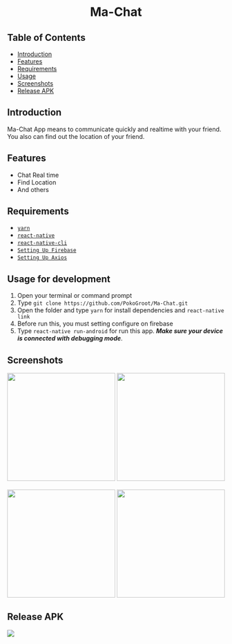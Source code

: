 <h1 align='center'>Ma-Chat</h1>

## Table of Contents

- [Introduction](#introduction)
- [Features](#features)
- [Requirements](#requirements)
- [Usage](#usage-for-development)
- [Screenshots](#screenshots)
- [Release APK](#release-apk)

## Introduction
Ma-Chat App means to communicate quickly and realtime with your friend. You also can find out the location of your friend.

## Features
* Chat Real time
* Find Location
* And others

## Requirements
* [`yarn`](https://yarnpkg.com/en/docs/install)
* [`react-native`](https://facebook.github.io/react-native/docs/getting-started)
* [`react-native-cli`](https://facebook.github.io/react-native/docs/getting-started)
* [`Setting Up Firebase`](https://firebase.google.com/)
* [`Setting Up Axios`](https://github.com/axios/axios)

## Usage for development
1. Open your terminal or command prompt
2. Type `git clone https://github.com/PokoGroot/Ma-Chat.git`
3. Open the folder and type `yarn` for install dependencies and `react-native link`
4. Before run this, you must setting configure on firebase 
5. Type `react-native run-android` for run this app. ***Make sure your device is connected with debugging mode***.

## Screenshots
<div align="center">
       <img width="250" src="https://user-images.githubusercontent.com/47060060/65812577-270d5b00-e1f3-11e9-9bb0-0a61b8414d4e.gif">
       <img width="250" src="https://user-images.githubusercontent.com/47060060/65812546-b6663e80-e1f2-11e9-950b-ddfaa37ca529.gif">
</div>
  <br/>
<div align="center">
       <img width="250" src="https://user-images.githubusercontent.com/47060060/65450510-76583200-de67-11e9-940d-06719107c88b.gif">
       <img width="250" src="https://user-images.githubusercontent.com/47060060/65812586-4906dd80-e1f3-11e9-9897-a7f65546815e.gif)">
</div>

## Release APK
<a href="https://drive.google.com/open?id=1nSXRx-ZyFYzdEoj35DUoVwirTdfAnSg1">
  <img src="https://img.shields.io/badge/download%20on-drive-blue"/>
</a>
